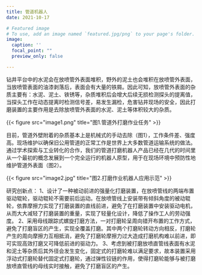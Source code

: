 ```yaml
---
title: 管道机器人
date: 2021-10-17

# Featured image
# To use, add an image named `featured.jpg/png` to your page's folder. 
image:
  caption: ''
  focal_point: ""
  preview_only: false

---
```


钻井平台中的水泥会在放喷管外表面堆积，野外的泥土也会堆积在放喷管外表面，当放喷管表面的油漆剥落后，表面会有大量的铁屑。因此可知，放喷管外表面的杂质主要有：水泥、泥土、铁锈等，杂质堆积后会增大后续无损检测探头的提离值，当探头工作在动态提离时检测信号差，易发生漏检，危害钻井现场的安全，因此打磨装置的主要作用是去除放喷管外表面的水泥、泥土等体积较大的杂质。
<!--more-->

{{< figure src="image1.png" title="图1.管道外打磨作业任务" >}}

目前，管道外壁附着的杂质基本上是机械式的手动去除（图1），工作条件差、强度高。现场维护以确保旧公用管道的正常工作是世界上大多数管道运输系统的做法。通过学术探索与工业转化的合作，我们的管道打磨机器人产品已经在几代的时间里从一个最初的概念发展到一个完全运行的机器人原型，用于在现场环境中预防性地维护管道外表面（图2）。

{{< figure src="image2.jpg" title="图2.打磨作业机器人应用示范" >}}

研究创新点：
1、设计了一种被动前进的强量化打磨装置，在放喷管线的两端布置驱动辊轮，驱动辊轮不需要前后运动。在放喷管线上安装带有倾斜角度的被动辊轮，依靠摩擦力实现了打磨装置的直线前进，避免了在打磨装置中安装驱动电机，从而大大减轻了打磨装置的重量，实现了轻量化设计，降低了操作工人的劳动强度。
2、采用母线跟踪式螺旋打磨方法，一对打磨轮呈周向错开布置的工作方式，避免了打磨盲区的产生，实现全覆盖打磨。其中两个打磨轮转动方向相反，打磨轮产生的周向摩擦力互相抵消，避免了打磨轮摩擦力过大造成打磨机构难以前进，即可实现高效打磨又可降低前进的驱动力。
3、考虑到被打磨放喷直管线表面有水泥和泥土等杂质后其外径会发生变化，固定式的打磨轮难以满足要求，故本装置采用浮动式打磨轮替代固定式打磨轮，通过弹性铰链的作用，使得打磨轮能够与被打磨放喷直管线的母线实时接触，避免了打磨盲区的产生。
